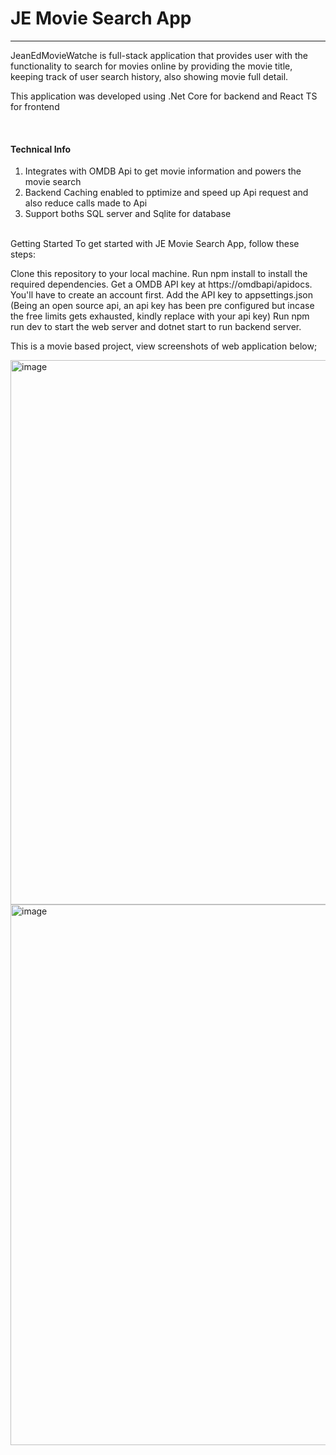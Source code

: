 <h1>JE Movie Search App</h1>
<hr />
<p>JeanEdMovieWatche is full-stack application that provides user with the functionality to search for movies online by providing the movie title, keeping track of user search history, 
also showing movie full detail.</p>
<p>This application was developed using .Net Core for backend and React TS for frontend</p>
<br />
<h4>Technical Info</h4>
<ol>
  <li>Integrates with OMDB Api to get movie information and powers the movie search</li>
  <li>Backend Caching enabled to pptimize and speed up Api request and also reduce calls made to Api</li>
  <li>Support boths SQL server and Sqlite for database</li>
</ol>
<br />
Getting Started
To get started with JE Movie Search App, follow these steps:

Clone this repository to your local machine.
Run npm install to install the required dependencies.
Get a OMDB API key at https://omdbapi/apidocs. You'll have to create an account first.
Add the API key to appsettings.json (Being an open source api, an api key has been pre configured but incase the free limits gets exhausted, kindly replace with your api key)
Run npm run dev to start the web server and dotnet start to run backend server.

This is a movie based project, view screenshots of web application below;

<img width="1343" height="871" alt="image" src="https://github.com/user-attachments/assets/4ff48156-817e-41d1-b1cb-b9d5f3e5f986" />
<img width="1329" height="865" alt="image" src="https://github.com/user-attachments/assets/7a8b9f4e-6636-46e9-b11b-447870b225d2" />

